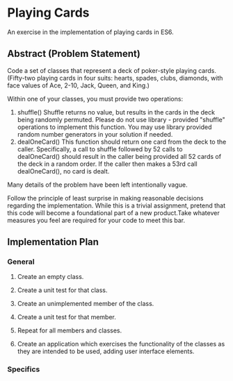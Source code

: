 # Playing Cards #

An exercise in the implementation of playing cards in ES6.

## Abstract (Problem Statement) ##

Code a set of classes that represent a deck of poker-style playing cards. (Fifty-two playing cards in four suits: hearts, spades, clubs, diamonds, with face values of Ace, 2-10, Jack, Queen, and King.)

Within one of your classes, you must provide t​wo o​perations:

1. shuffle() Shuffle returns no value, but results in the cards in the deck being
randomly permuted.  Please ​do not ​use library - provided "shuffle" operations to implement this function. You may use library provided random number generators in your solution if needed.
2. dealOneCard() This function should return one card from the deck to the caller. Specifically, a call to shuffle followed by 52 calls to dealOneCard() should result in the caller being provided all 52 cards of the deck in a random order. If the caller then makes a 53rd call dealOneCard(), no card is dealt.

Many details of the problem have been left intentionally vague.

Follow the principle of least surprise in making reasonable decisions regarding the implementation.  While this is a trivial assignment, pretend that this code will become a foundational part of a new product.  ​Take whatever measures you feel are required for your code to meet this bar.

## Implementation Plan ##

### General ###

1. Create an empty class.
1. Create a unit test for that class.
1. Create an unimplemented member of the class.
1. Create a unit test for that member.
1. Repeat for all members and classes.

1. Create an application which exercises the functionality of the classes as they are intended to be used, adding user interface elements.

### Specifics ###

